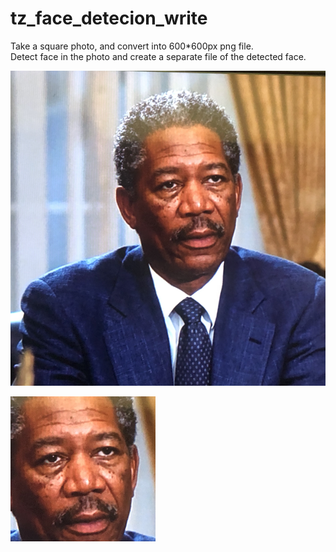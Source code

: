 # tz_face_detecion_write

Take a square photo, and convert into 600*600px png file.   
Detect face in the photo and create a separate file of the detected face.   

![original](https://github.com/tztechno/tz_face_detecion_write/blob/main/IMG_0355.png?raw=true "original")

![detected](https://github.com/tztechno/tz_face_detecion_write/blob/main/IMG_0355_246_128.png?raw=true "detected")


